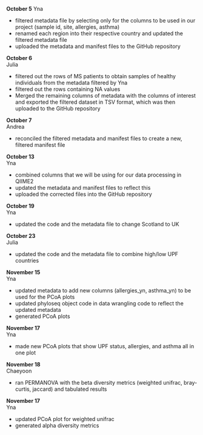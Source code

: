 **October 5**
Yna
- filtered metadata file by selecting only for the columns to be used in our project (sample id, site, allergies, asthma)
- renamed each region into their respective country and updated the filtered metadata file
- uploaded the metadata and manifest files to the GitHub repository

**October 6** <br>
Julia <br>
- filtered out the rows of MS patients to obtain samples of healthy individuals from the metadata filtered by Yna
- filtered out the rows containing NA values
- Merged the remaining columns of metadata with the columns of interest and exported the filtered dataset in TSV format, which was then uploaded to the GitHub repository

**October 7** <br>
Andrea <br>
- reconciled the filtered metadata and manifest files to create a new, filtered manifest file

**October 13** <br>
Yna <br>
- combined columns that we will be using for our data processing in QIIME2
- updated the metadata and manifest files to reflect this
- uploaded the corrected files into the GitHub repository

**October 19** <br>
Yna <br>
- updated the code and the metadata file to change Scotland to UK

**October 23** <br>
Julia <br>
- updated the code and the metadata file to combine high/low UPF countries

**November 15** <br>
Yna <br>
- updated metadata to add new columns (allergies_yn, asthma_yn) to be used for the PCoA plots
- updated phyloseq object code in data wrangling code to reflect the updated metadata
- generated PCoA plots

**November 17** <br>
Yna <br>
- made new PCoA plots that show UPF status, allergies, and asthma all in one plot

**November 18** <br>
Chaeyoon <br>
- ran PERMANOVA with the beta diversity metrics (weighted unifrac, bray-curtis, jaccard) and tabulated results

**November 17** <br>
Yna <br>
- updated PCoA plot for weighted unifrac
- generated alpha diversity metrics
